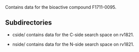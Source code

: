 Contains data for the bioactive compound F1711-0095.

## Subdirectories

- cside/ contains data for the C-side search space on rv1821.

- nside/ contains data for the N-side search space on rv1821.

